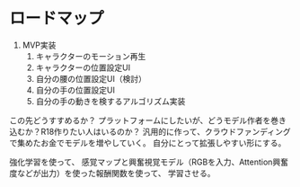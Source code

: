 # ロードマップ
1. MVP実装
   1. キャラクターのモーション再生
   2. キャラクターの位置設定UI
   3. 自分の腰の位置設定UI（検討）
   4. 自分の手の位置設定UI
   5. 自分の手の動きを検するアルゴリズム実装

この先どうすすめるか？
プラットフォームにしたいが、どうモデル作者を巻き込むか？R18作りたい人はいるのか？
汎用的に作って、クラウドファンディングで集めたお金でモデルを増やしていく。
自分にとって拡張しやすい形にする。

強化学習を使って、
感覚マップと興奮視覚モデル（RGBを入力、Attention興奮度などが出力）を使った報酬関数を使って、
学習させる。